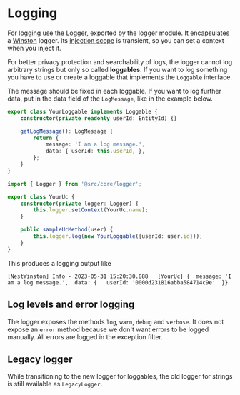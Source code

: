 # Logging

For logging use the Logger, exported by the logger module. It encapsulates a [Winston](https://github.com/winstonjs/winston) logger. Its [injection scope](https://docs.nestjs.com/fundamentals/injection-scopes) is transient, so you can set a context when you inject it.

For better privacy protection and searchability of logs, the logger cannot log arbitrary strings but only so called __loggables__. If you want to log something you have to use or create a loggable that implements the `Loggable` interface.

The message should be fixed in each loggable. If you want to log further data, put in the data field of the `LogMessage`, like in the example below.

```TypeScript
export class YourLoggable implements Loggable {
    constructor(private readonly userId: EntityId) {}

    getLogMessage(): LogMessage {
        return {
            message: 'I am a log message.',
            data: { userId: this.userId, },
        };
    }
}
```

```TypeScript
import { Logger } from '@src/core/logger';

export class YourUc {
    constructor(private logger: Logger) {
        this.logger.setContext(YourUc.name);
    }

    public sampleUcMethod(user) {
        this.logger.log(new YourLoggable({userId: user.id}));
    }
}
```

This produces a logging output like

```text
[NestWinston] Info - 2023-05-31 15:20:30.888   [YourUc] {  message: 'I am a log message.',  data: {   userId: '0000d231816abba584714c9e'  }}
```

## Log levels and error logging

The logger exposes the methods `log`, `warn`, `debug` and `verbose`. It does not expose an `error` method because we don't want errors to be logged manually. All errors are logged in the exception filter.

## Legacy logger

While transitioning to the new logger for loggables, the old logger for strings is still available as `LegacyLogger`.
